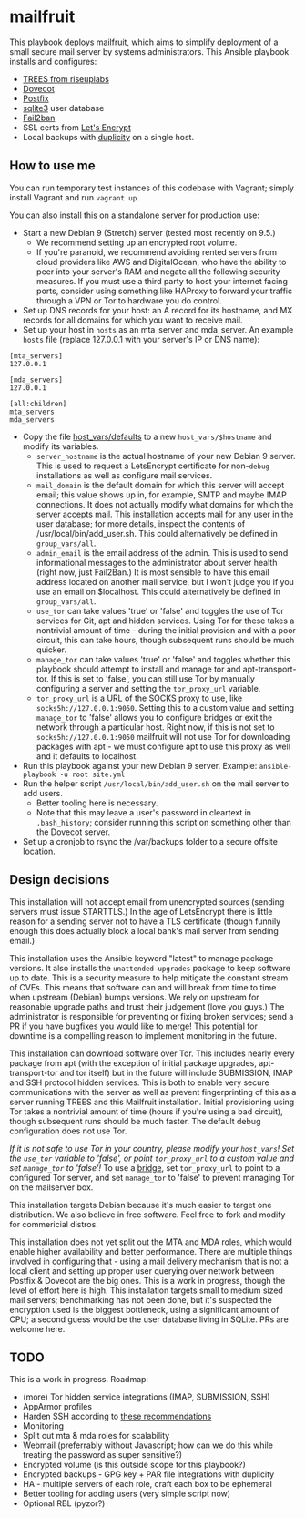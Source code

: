 # mailfruit

This playbook deploys mailfruit, which aims to simplify deployment of a small secure mail server by systems administrators. This Ansible playbook installs and configures:
- [TREES from riseuplabs](https://0xacab.org/riseuplabs/trees)
- [Dovecot](https://en.wikipedia.org/wiki/Dovecot_(software))
- [Postfix](https://en.wikipedia.org/wiki/Postfix_(software))
- [sqlite3](https://en.wikipedia.org/wiki/SQLite) user database
- [Fail2ban](https://www.fail2ban.org/wiki/index.php/Main_Page)
- SSL certs from [Let's Encrypt](https://letsencrypt.org)
- Local backups with [duplicity](http://duplicity.nongnu.org)
on a single host.

## How to use me
You can run temporary test instances of this codebase with Vagrant; simply install Vagrant and run `vagrant up`.

You can also install this on a standalone server for production use:
- Start a new Debian 9 (Stretch) server (tested most recently on 9.5.)
  - We recommend setting up an encrypted root volume.
  - If you're paranoid, we recommend avoiding rented servers from cloud providers like AWS and DigitalOcean, who have the ability to peer into your server's RAM and negate all the following security measures. If you must use a third party to host your internet facing ports, consider using something like HAProxy to forward your traffic through a VPN or Tor to hardware you do control.
- Set up DNS records for your host: an A record for its hostname, and MX records for all domains for which you want to receive mail.
- Set up your host in `hosts` as an mta_server and mda_server. An example `hosts` file (replace 127.0.0.1 with your server's IP or DNS name):
```
[mta_servers]
127.0.0.1

[mda_servers]
127.0.0.1

[all:children]
mta_servers
mda_servers
```
- Copy the file [host_vars/defaults](/host_vars/defaults) to a new `host_vars/$hostname` and modify its variables.
  - `server_hostname` is the actual hostname of your new Debian 9 server. This is used to request a LetsEncrypt certificate for non-`debug` installations as well as configure mail services.
  - `mail_domain` is the default domain for which this server will accept email; this value shows up in, for example, SMTP and maybe IMAP connections. It does not actually modify what domains for which the server accepts mail. This installation accepts mail for any user in the user database; for more details, inspect the contents of /usr/local/bin/add_user.sh. This could alternatively be defined in `group_vars/all`.
  - `admin_email` is the email address of the admin. This is used to send informational messages to the administrator about server health (right now, just Fail2Ban.) It is most sensible to have this email address located on another mail service, but I won't judge you if you use an email on $localhost. This could alternatively be defined in `group_vars/all`.
  - `use_tor` can take values 'true' or 'false' and toggles the use of Tor services for Git, apt and hidden services. Using Tor for these takes a nontrivial amount of time - during the initial provision and with a poor circuit, this can take hours, though subsequent runs should be much quicker.
  - `manage_tor` can take values 'true' or 'false' and toggles whether this playbook should attempt to install and manage tor and apt-transport-tor. If this is set to 'false', you can still use Tor by manually configuring a server and setting the `tor_proxy_url` variable.
  - `tor_proxy_url` is a URL of the SOCKS proxy to use, like `socks5h://127.0.0.1:9050`. Setting this to a custom value and setting `manage_tor` to 'false' allows you to configure bridges or exit the network through a particular host. Right now, if this is not set to `socks5h://127.0.0.1:9050` mailfruit will not use Tor for downloading packages with apt - we must configure apt to use this proxy as well and it defaults to localhost.
- Run this playbook against your new Debian 9 server. Example: `ansible-playbook -u root site.yml`
- Run the helper script `/usr/local/bin/add_user.sh` on the mail server to add users.
  - Better tooling here is necessary.
  - Note that this may leave a user's password in cleartext in `.bash_history`; consider running this script on something other than the Dovecot server.
- Set up a cronjob to rsync the /var/backups folder to a secure offsite location.

## Design decisions
This installation will not accept email from unencrypted sources (sending servers must issue STARTTLS.) In the age of LetsEncrypt there is little reason for a sending server not to have a TLS certificate (though funnily enough this does actually block a local bank's mail server from sending email.)

This installation uses the Ansible keyword "latest" to manage package versions. It also installs the `unattended-upgrades` package to keep software up to date. This is a security measure to help mitigate the constant stream of CVEs. This means that software can and will break from time to time when upstream (Debian) bumps versions. We rely on upstream for reasonable upgrade paths and trust their judgement (love you guys.) The administrator is responsible for preventing or fixing broken services; send a PR if you have bugfixes you would like to merge! This potential for downtime is a compelling reason to implement monitoring in the future.

This installation can download software over Tor. This includes nearly every package from apt (with the exception of initial package upgrades, apt-transport-tor and tor itself) but in the future will include SUBMISSION, IMAP and SSH protocol hidden services. This is both to enable very secure communications with the server as well as prevent fingerprinting of this as a server running TREES and this Mailfruit installation. Initial provisioning using Tor takes a nontrivial amount of time (hours if you're using a bad circuit), though subsequent runs should be much faster. The default debug configuration does not use Tor.

*If it is not safe to use Tor in your country, please modify your `host_vars`! Set the `use_tor` variable to 'false', or point `tor_proxy_url` to a custom value and set `manage_tor` to 'false'!* To use a [bridge](https://bridges.torproject.org), set `tor_proxy_url` to point to a configured Tor server, and set `manage_tor` to 'false' to prevent managing Tor on the mailserver box.

This installation targets Debian because it's much easier to target one distribution. We also believe in free software. Feel free to fork and modify for commericial distros.

This installation does not yet split out the MTA and MDA roles, which would enable higher availability and better performance. There are multiple things involved in configuring that - using a mail delivery mechanism that is not a local client and setting up proper user querying over network between Postfix & Dovecot are the big ones. This is a work in progress, though the level of effort here is high. This installation targets small to medium sized mail servers; benchmarking has not been done, but it's suspected the encryption used is the biggest bottleneck, using a significant amount of CPU; a second guess would be the user database living in SQLite. PRs are welcome here.

## TODO
This is a work in progress. Roadmap:
- (more) Tor hidden service integrations (IMAP, SUBMISSION, SSH)
- AppArmor profiles
- Harden SSH according to [these recommendations](https://github.com/stribika/stribika.github.io/blob/master/_posts/2015-01-04-secure-secure-shell.md)
- Monitoring
- Split out mta & mda roles for scalability
- Webmail (preferrably without Javascript; how can we do this while treating the password as super sensitive?)
- Encrypted volume (is this outside scope for this playbook?)
- Encrypted backups - GPG key + PAR file integrations with duplicity
- HA - multiple servers of each role, craft each box to be ephemeral
- Better tooling for adding users (very simple script now)
- Optional RBL (pyzor?)
